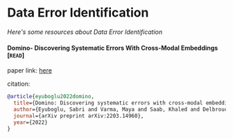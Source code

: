 # Data Error Identification
*Here's some resources about Data Error Identification*

#### Domino- Discovering Systematic Errors With Cross-Modal Embeddings [`READ`]
paper link: [here](https://arxiv.org/pdf/2203.14960)

citation: 
```bibtex
@article{eyuboglu2022domino,
  title={Domino: Discovering systematic errors with cross-modal embeddings},
  author={Eyuboglu, Sabri and Varma, Maya and Saab, Khaled and Delbrouck, Jean-Benoit and Lee-Messer, Christopher and Dunnmon, Jared and Zou, James and R{\'e}, Christopher},
  journal={arXiv preprint arXiv:2203.14960},
  year={2022}
}
```
